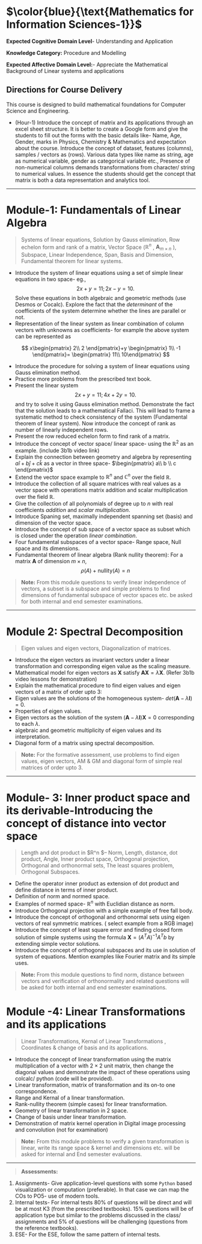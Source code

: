 # $\color{blue}{\text{Mathematics for Information Sciences-1}}$

**Expected Cognitive Domain Level**- Understanding and Application

**Knowledge Category:** Procedure and Modelling

**Expected Affective Domain Level:**- Appreciate the Mathematical Background of Linear systems and applications

## Directions for Course Delivery

This course is designed to build mathematical foundations for Computer Science and Engineering.

- (Hour-1) Introduce the concept of matrix and its applications through an excel sheet structure. It is better to create a Google form and give the students to fill out the forms with the basic details like- Name, Age, Gender, marks in Physics, Chemistry & Mathematics and expectation about the course. Introduce the concept of dataset, features (columns), samples / vectors as (rows). Various data types like name as string, age as numerical variable, gender as categorical variable etc., Presence of non-numerical columns demands transformations from character/ string to numerical values. In essence the students should get the concept that matrix is both a data representation and analytics tool.

----
# Module-1: Fundamentals of Linear Algebra 
>Systems of linear equations, Solution by Gauss elimination, Row echelon form and rank of a matrix, Vector Space ($\mathbb{R}^n$ , $\mathbf{A}_{m \times n}$
), Subspace, Linear Independence, Span, Basis and Dimension, Fundamental theorem for linear systems.

- Introduce the system of linear equations using a set of simple linear equations in two space- eg., $$2x+y=11; 2x-y=10.$$
Solve these equations in both algebraic and geometric methods (use Desmos or Cocalc). Explore the fact that the *determinant* of the coefficients of the system determine whether the lines are parallel or not.
- Representation of the linear system as linear combination of column vectors with unknowns as coefficients- for example the above system can be represented as

 $$
x\begin{pmatrix}
2\\
2
\end{pmatrix}+y
\begin{pmatrix}
1\\
-1
\end{pmatrix}=
\begin{pmatrix}
11\\
10\end{pmatrix}
$$

- Introduce the procedure for solving a system of linear equations using Gauss elimination method.
- Practice more problems from the prescribed text book.
- Present the linear system $$2x+y=11; 4x+2y=10.$$ and try to solve it using Gauss elimination method. Demonstrate the fact that the solution leads to a mathematical Fallaci. This will lead to frame a systematic method to check consistency of the system (Fundamental theorem of linear system). Now introduce the concept of rank as number of linearly independent rows.
- Present the row reduced echelon form to find rank of a matrix.
- Introduce the concept of vector space/ linear space- using the $\mathbb{R}^2$ as an example. (include 3b1b video link)
- Explain the connection between geometry and algebra by representing $a\hat{i}+b\hat{j}+c\hat{k}$  as a vector in three space- $`\begin{pmatrix}
a\\ 
b \\ 
c
\end{pmatrix}`$
- Extend the vector space example to $\mathbb{R}^n$ and $\mathbb{C}^n$ over the field $\mathbb{R}$.
- Introduce the collection of all square matrices with real values as a vector space with operations matrix addition and scalar multiplication over the field $\mathbb{R}$.
- Give the collection of all polynomials of degree up to $n$ with real coefficients *addition* and *scalar multiplication*.
- Introduce Spaning set, maximally independent spanning set (basis) and dimension of the vector space.
- Introduce the concept of sub space of a vector space as subset which is closed under the operation *linear combination*.
- Four fundamental subspaces of a vector space- Range space, Null space and its dimensions.
- Fundamental theorem of linear algebra (Rank nullity theorem): For a matrix $\mathbf{A}$ of dimension $m\times n$, $$\rho(A)+\text{nullity}(A)=n$$

>**Note:** From this module questions to verify linear independence of vectors, a subset is a subspace and simple problems to find dimensions of fundamental subspace of vector spaces etc. be asked for both internal and end semester examinations.
----
# Module 2: Spectral Decomposition
>Eigen values and eigen vectors, Diagonalization of matrices. 

- Introduce the eigen vectors as invariant vectors under a linear transformation and corresponding eigen value as the scaling measure.
- Mathematical model for eigen vectors as  $\mathbf{X}$ satisfy $\mathbf{AX}=\lambda \mathbf{X}$. (Refer 3b1b video lessons for demonstration)
- Explain the mathematical procedure to find eigen values and eigen vectors of a matrix of order upto 3:
- Eigen values are the solutions of the homogeneous system- $det\left(\mathbf{A}-\lambda \mathbf{I}\right)=0$.
- Properties of eigen values.
- Eigen vectors as the solution of the system $\left(\mathbf{A}-\lambda \mathbf{I}\right)\mathbf{X}=0$ corresponding to each $\lambda$.
- algebraic and geometric multiplicity of eigen values and its interpretation.
- Diagonal form of a matrix using spectral decomposition.
>**Note:** For the formative assessment, use problems to find eigen values, eigen vectors, AM & GM and diagonal form of simple real matrices of order upto 3.
----
# Module- 3: Inner product space and its derivable-Introducing the concept of distance into vector space

>Length and dot product in $R^n $– Norm, Length, distance, dot product, Angle, Inner product space, Orthogonal projection, Orthogonal and orthonormal sets, The least squares problem, Orthogonal Subspaces.

- Define the operator inner product as extension of dot product and define distance in terms of inner product.
- Definition of norm and normed space.
- Examples of normed space- $\mathbb{R}^n$ with Euclidian distance as norm.
- Introduce Orthogonal projection with a simple example of free fall body.
- Introduce the concept of orthogonal and orthonormal sets using eigen vectors of real symmetric matrices. ( select example from a RGB image)
- Introduce the concept of least square error and finding closed form solution of simple systems using the formula $\mathbf{X}=\left(A^T A\right)^{-1}A^Tb$ by extending simple vector solutions.
- Introduce the concept of orthogonal subspaces and its use in solution of system of equations. Mention examples like Fourier matrix and its simple uses.
>**Note:** From this module questions to find norm, distance between vectors and verification of orthonormality and related questions will be asked for both internal and end semester examinations.
# Module -4: Linear Transformations and its applications
>Linear Transformations, Kernal of Linear Transformations , Coordinates & change of basis and its applications.

- Introduce the concept of linear transformation using the matrix multiplication of a vector with $2\times 2$ unit matrix, then change the diagonal values and demonstrate the impact of these operations using colcalc/ python (code will be provided).
- Linear transformation, matrix of transformation and its on-to one correspondence.
- Range and Kernal of a linear transformation.
- Rank-nullity theorem (simple cases) for linear transformation.
- Geometry of linear transformation in 2 space.
- Change of basis under linear transformation.
- Demonstration of matrix kernel operation in Digital image processing and convolution (not for examination)
>**Note:** From this module problems to verify a given transformation is linear, write its range space & kernel and dimensions etc. will be asked for internal and End semester evaluations.

---

>**Assessments:**
 1. Assignments- Give application-level questions with some `Python` based visualization or computation (preferable). In that case we can map the COs to PO5- use of modern tools.
 2. Internal tests- For internal tests 80% of questions will be direct and will be at most K3 (from the prescribed textbooks). 15% questions will be of application type but similar to the problems discussed in the class/ assignments and 5% of questions will be challenging (questions from the reference textbooks).
 3. ESE- For the ESE, follow the same pattern of internal tests. 


